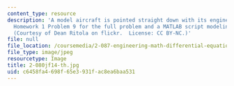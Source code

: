```yaml
---
content_type: resource
description: 'A model aircraft is pointed straight down with its engines off. See
  Homework 1 Problem 9 for the full problem and a MATLAB script modeling the solution.
  (Courtesy of Dean Ritola on flickr.  License: CC BY-NC.)'
file: null
file_location: /coursemedia/2-087-engineering-math-differential-equations-and-linear-algebra-fall-2014/c6458fa4698f65e3931fac8ea6baa531_2-080jf14-th.jpg
file_type: image/jpeg
resourcetype: Image
title: 2-080jf14-th.jpg
uid: c6458fa4-698f-65e3-931f-ac8ea6baa531
---
```

